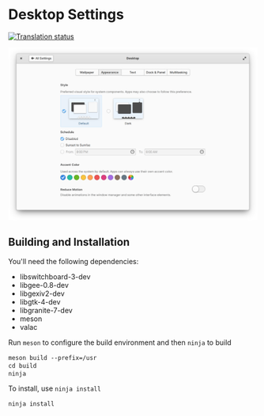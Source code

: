 # Desktop Settings
[![Translation status](https://l10n.elementary.io/widgets/switchboard/-/switchboard-plug-pantheon-shell/svg-badge.svg)](https://l10n.elementary.io/engage/switchboard/?utm_source=widget)

![screenshot](data/screenshot-appearance.png?raw=true)

## Building and Installation

You'll need the following dependencies:

* libswitchboard-3-dev
* libgee-0.8-dev
* libgexiv2-dev
* libgtk-4-dev
* libgranite-7-dev
* meson
* valac

Run `meson` to configure the build environment and then `ninja` to build

    meson build --prefix=/usr
    cd build
    ninja

To install, use `ninja install`

    ninja install
